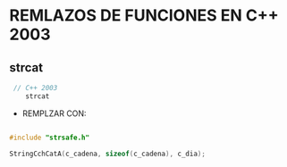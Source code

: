 

# REMLAZOS DE FUNCIONES EN C++ 2003

##  strcat  
```C++
 // C++ 2003
    strcat  
```

* REMPLZAR CON: 

```C++

#include "strsafe.h" 

StringCchCatA(c_cadena, sizeof(c_cadena), c_dia);

```